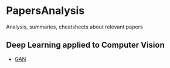 # PapersAnalysis
Analysis, summaries, cheatsheets about relevant papers

## Deep Learning applied to Computer Vision 

- [GAN](GAN/)
